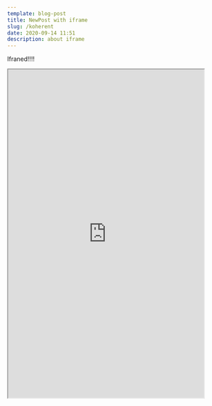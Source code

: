 ```yaml
---
template: blog-post
title: NewPost with iframe
slug: /koherent
date: 2020-09-14 11:51
description: about iframe
---
```

Ifraned!!!!

<iframe src="https://help.ubuntu.ru/wiki/%D0%B2%D0%BE%D1%81%D1%81%D1%82%D0%B0%D0%BD%D0%BE%D0%B2%D0%BB%D0%B5%D0%BD%D0%B8%D0%B5_grub" width="90%" height="760" align="left">
    Ваш браузер не поддерживает плавающие фреймы!
</iframe>


